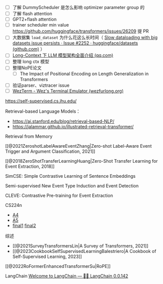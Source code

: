 - [ ] 了解 DummyScheduler 是怎么影响 optimizer parameter group 的
- [ ] 了解 flash attention
- [ ] GPT2+flash attention
- [ ] trainer scheduler min value https://github.com/huggingface/transformers/issues/26209 提 PR
- [ ] 大数据集 `load_dataset` 为什么花这么长时间（ [Slow dataloading with big datasets issue persists · Issue #2252 · huggingface/datasets (github.com)](https://github.com/huggingface/datasets/issues/2252) ）
- [ ] [Long-Context 下 LLM 模型架构全面介绍 (qq.com)](https://mp.weixin.qq.com/s/HjIRk0BzhRAB_4yfpiI2jQ)
- [ ] 整理 long ctx 模型
- [ ] 整理NoPE论文
    - [ ] The Impact of Positional Encoding on Length Generalization in Transformers
- [ ] 验证parser、viztracer issue
- [ ] [WezTerm - Wez's Terminal Emulator (wezfurlong.org)](https://wezfurlong.org/wezterm/index.html)

https://self-supervised.cs.jhu.edu/

Retrieval-based Language Models：
- https://ai.stanford.edu/blog/retrieval-based-NLP/
- https://jalammar.github.io/illustrated-retrieval-transformer/

Retrieval from Memory

[[@2021ZeroshotLabelAwareEventZhang|Zero-shot Label-Aware Event Trigger and Argument Classification, 2021]]

[[@2018ZeroShotTransferLearningHuang|Zero-Shot Transfer Learning for Event Extraction, 2018]]

SimCSE: Simple Contrastive Learning of Sentence Embeddings

Semi-supervised New Event Type Induction and Event Detection

CLEVE: Contrastive Pre-training for Event Extraction

CS224n
- [A4](https://web.stanford.edu/class/archive/cs/cs224n/cs224n.1214/assignments/a4.pdf)
- [A5](https://web.stanford.edu/class/archive/cs/cs224n/cs224n.1214/assignments/a5.pdf)
- [final1](https://web.stanford.edu/class/archive/cs/cs224n/cs224n.1214/project/default-final-project-handout-squad-track.pdf)  [final2](https://web.stanford.edu/class/archive/cs/cs224n/cs224n.1214/project/default-final-project-handout-robustqa-track.pdf)

综述
- [[@2021SurveyTransformersLin|A Survey of Transformers, 2021]]
- [[@2023CookbookSelfSupervisedLearningBalestriero|A Cookbook of Self-Supervised Learning, 2023]]

[[@2022RoFormerEnhancedTransformerSu|RoPE]]

LangChain [Welcome to LangChain — 🦜🔗 LangChain 0.0.142](https://python.langchain.com/en/latest/index.html)
